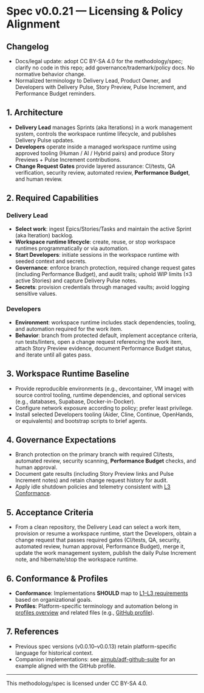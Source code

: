 # Spec v0.0.21 — Licensing & Policy Alignment

## Changelog

- Docs/legal update: adopt CC BY-SA 4.0 for the methodology/spec; clarify no code in this repo; add governance/trademark/policy docs. No normative behavior change.
- Normalized terminology to Delivery Lead, Product Owner, and Developers with Delivery Pulse, Story Preview, Pulse Increment, and Performance Budget reminders.

## 1. Architecture
- **Delivery Lead** manages Sprints (aka Iterations) in a work management system, controls the workspace runtime lifecycle, and publishes Delivery Pulse updates.
- **Developers** operate inside a managed workspace runtime using approved tooling (Human / AI / Hybrid pairs) and produce Story Previews + Pulse Increment contributions.
- **Change Request Gates** provide layered assurance: CI/tests, QA verification, security review, automated review, **Performance Budget**, and human review.

## 2. Required Capabilities
### Delivery Lead
- **Select work**: ingest Epics/Stories/Tasks and maintain the active Sprint (aka Iteration) backlog.
- **Workspace runtime lifecycle**: create, reuse, or stop workspace runtimes programmatically or via automation.
- **Start Developers**: initiate sessions in the workspace runtime with seeded context and secrets.
- **Governance**: enforce branch protection, required change request gates (including Performance Budget), and audit trails; uphold WIP limits (≤3 active Stories) and capture Delivery Pulse notes.
- **Secrets**: provision credentials through managed vaults; avoid logging sensitive values.

### Developers
- **Environment**: workspace runtime includes stack dependencies, tooling, and automation required for the work item.
- **Behavior**: branch from protected default, implement acceptance criteria, run tests/linters, open a change request referencing the work item, attach Story Preview evidence, document Performance Budget status, and iterate until all gates pass.

## 3. Workspace Runtime Baseline
- Provide reproducible environments (e.g., devcontainer, VM image) with source control tooling, runtime dependencies, and optional services (e.g., databases, Supabase, Docker-in-Docker).
- Configure network exposure according to policy; prefer least privilege.
- Install selected Developers tooling (Aider, Cline, Continue, OpenHands, or equivalents) and bootstrap scripts to brief agents.

## 4. Governance Expectations
- Branch protection on the primary branch with required CI/tests, automated review, security scanning, **Performance Budget** checks, and human approval.
- Document gate results (including Story Preview links and Pulse Increment notes) and retain change request history for audit.
- Apply idle shutdown policies and telemetry consistent with [L3 Conformance](../conformance.md).

## 5. Acceptance Criteria
- From a clean repository, the Delivery Lead can select a work item, provision or resume a workspace runtime, start the Developers, obtain a change request that passes required gates (CI/tests, QA, security, automated review, human approval, Performance Budget), merge it, update the work management system, publish the daily Pulse Increment note, and hibernate/stop the workspace runtime.

## 6. Conformance & Profiles
- **Conformance**: Implementations **SHOULD** map to [L1–L3 requirements](../conformance.md) based on organizational goals.
- **Profiles**: Platform-specific terminology and automation belong in [profiles overview](../profiles/overview.md) and related files (e.g., [GitHub profile](../profiles/github.md)).

## 7. References
- Previous spec versions (v0.0.10–v0.0.13) retain platform-specific language for historical context.
- Companion implementations: see [airnub/adf-github-suite](https://github.com/airnub/adf-github-suite) for an example aligned with the GitHub profile.

---

This methodology/spec is licensed under CC BY-SA 4.0.
